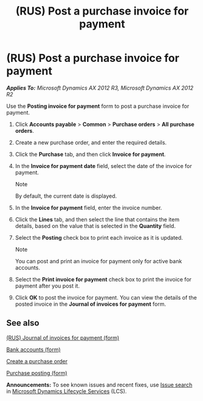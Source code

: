 ﻿---
title: (RUS) Post a purchase invoice for payment
TOCTitle: (RUS) Post a purchase invoice for payment
ms:assetid: 546d7cd3-62d1-4822-b0e9-cef200427abb
ms:mtpsurl: https://technet.microsoft.com/en-us/library/JJ665393(v=AX.60)
ms:contentKeyID: 49387481
ms.date: 04/18/2014
mtps_version: v=AX.60
f1_keywords:
- Post
- purchase invoice
- (RUS)
---

# (RUS) Post a purchase invoice for payment 


_**Applies To:** Microsoft Dynamics AX 2012 R3, Microsoft Dynamics AX 2012 R2_

Use the **Posting invoice for payment** form to post a purchase invoice for payment.

1.  Click **Accounts payable** \> **Common** \> **Purchase orders** \> **All purchase orders**.

2.  Create a new purchase order, and enter the required details.

3.  Click the **Purchase** tab, and then click **Invoice for payment**.

4.  In the **Invoice for payment date** field, select the date of the invoice for payment.
    

    > [!NOTE]
    > <P>By default, the current date is displayed.</P>



5.  In the **Invoice for payment** field, enter the invoice number.

6.  Click the **Lines** tab, and then select the line that contains the item details, based on the value that is selected in the **Quantity** field.

7.  Select the **Posting** check box to print each invoice as it is updated.
    

    > [!NOTE]
    > <P>You can post and print an invoice for payment only for active bank accounts.</P>



8.  Select the **Print invoice for payment** check box to print the invoice for payment after you post it.

9.  Click **OK** to post the invoice for payment. You can view the details of the posted invoice in the **Journal of invoices for payment** form.

## See also

[(RUS) Journal of invoices for payment (form)](https://technet.microsoft.com/en-us/library/jj733219\(v=ax.60\))

[Bank accounts (form)](https://technet.microsoft.com/en-us/library/aa587660\(v=ax.60\))

[Create a purchase order](create-a-purchase-order.md)

[Purchase posting (form)](https://technet.microsoft.com/en-us/library/aa587152\(v=ax.60\))

  
**Announcements:** To see known issues and recent fixes, use [Issue search](http://go.microsoft.com/fwlink/?linkid=389258) in [Microsoft Dynamics Lifecycle Services](http://go.microsoft.com/fwlink/?linkid=306505) (LCS).

